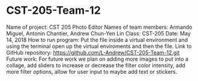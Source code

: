 # CST-205-Team-12
Name of project: CST 205 Photo Editor
Names of team members: Armando Miguel, Antonin Chantier, Andrew Chun-Yen Lin
Class: CST-205 
Date: May 14, 2018
How to run program: Put the file inside a virtual environment and using the terminal open up the virtual enviroments and then the file.
Link to GitHub repository:  https://github.com/L-Andrew/CST-205-Team-12.git
Future work: For future work we plan on adding more images to put into a collage, add sliders to increase or decrease the filter color intensity, add more filter options, allow for user input to maybe add text or stickers.

